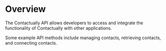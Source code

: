 # Overview

The Contactually API allows developers to access and integrate the
functionality of Contactually with other applications.

Some example API methods include managing contacts, retrieving contacts, and
connecting contacts.
